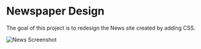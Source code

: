 # Newspaper Design

The goal of this project is to redesign the News site created by adding CSS.

![News Screenshot](http://cdnmjza.github.io/img/fakenews.png)